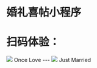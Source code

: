 
# 婚礼喜帖小程序

# 扫码体验：
<img src="https://wx.qiaker.cn/img/ma.jpg">
Once Love
---
<img src="https://wx.qiaker.cn/img/ma2.jpg">
Just Married
